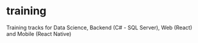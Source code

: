 # training
Training tracks for Data Science, Backend (C# - SQL Server), Web (React) and Mobile (React Native)
